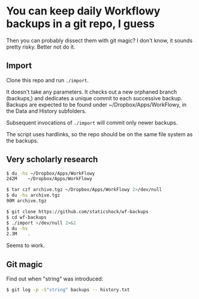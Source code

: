 You can keep daily Workflowy backups in a git repo, I guess
===========================================================

Then you can probably dissect them with git magic? I don't know, it sounds
pretty risky. Better not do it.

Import
------

Clone this repo and run `./import`.

It doesn't take any parameters. It checks out a new orphaned branch (backups,)
and dedicates a unique commit to each successive backup. Backups are expected
to be found under ~/Dropbox/Apps/WorkFlowy, in the Data and History subfolders.

Subsequent invocations of `./import` will commit only newer backups.

The script uses hardlinks, so the repo should be on the same file system as the
backups.

Very scholarly research
-----------------------

```sh
$ du -hs ~/Dropbox/Apps/WorkFlowy
242M    ~/Dropbox/Apps/WorkFlowy

$ tar czf archive.tgz ~/Dropbox/Apps/WorkFlowy 2>/dev/null
$ du -hs archive.tgz
90M archive.tgz

$ git clone https://github.com/staticshock/wf-backups
$ cd wf-backups
$ ./import >/dev/null 2>&1
$ du -hs
2.3M    .
```

Seems to work.

Git magic
---------

Find out when "string" was introduced:

```sh
$ git log -p -S"string" backups -- history.txt
```
